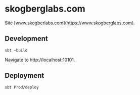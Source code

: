 # skogberglabs.com

Site [www.skogberlabs.com](https://www.skogberglabs.com).

## Development

    sbt ~build

Navigate to http://localhost:10101.

## Deployment

    sbt Prod/deploy
